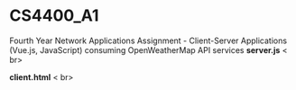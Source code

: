 # CS4400_A1
Fourth Year Network Applications Assignment - Client-Server Applications (Vue.js, JavaScript) consuming OpenWeatherMap API services
**server.js** < br\>


**client.html** < br\>
